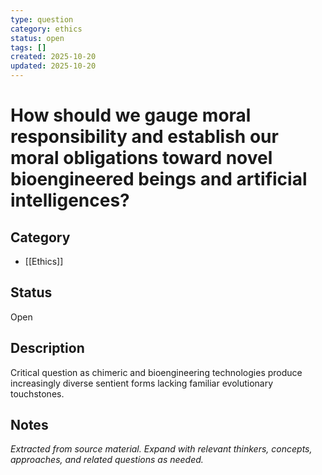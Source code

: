 ```yaml
---
type: question
category: ethics
status: open
tags: []
created: 2025-10-20
updated: 2025-10-20
---
```


# How should we gauge moral responsibility and establish our moral obligations toward novel bioengineered beings and artificial intelligences?

## Category

- [[Ethics]]

## Status

Open

## Description

Critical question as chimeric and bioengineering technologies produce increasingly diverse sentient forms lacking familiar evolutionary touchstones.

## Notes

*Extracted from source material. Expand with relevant thinkers, concepts, approaches, and related questions as needed.*
